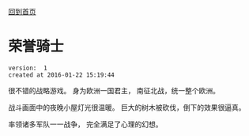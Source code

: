 [回到首页](/)

# 荣誉骑士

    version:  1
    created at 2016-01-22 15:19:44 


很不错的战略游戏。 
身为欧洲一国君主， 南征北战，统一整个欧洲。

战斗画面中的夜晚小屋灯光很温暖。
巨大的树木被砍伐，倒下的效果很逼真。

率领诸多军队一一战争， 完全满足了心理的幻想。


